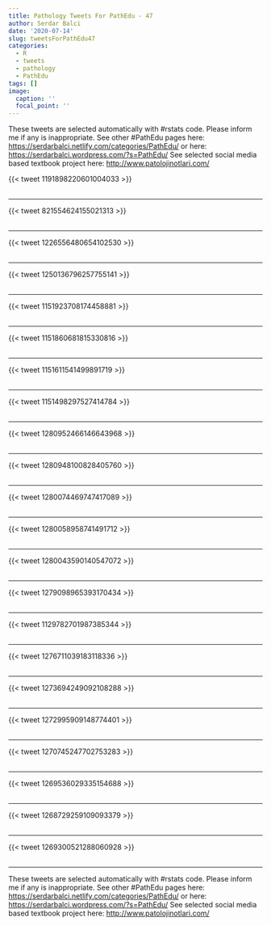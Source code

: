 ```yaml
---
title: Pathology Tweets For PathEdu - 47
author: Serdar Balci
date: '2020-07-14'
slug: tweetsForPathEdu47
categories:
  - R
  - tweets
  - pathology
  - PathEdu
tags: []
image:
  caption: ''
  focal_point: ''
---
```



These tweets are selected automatically with #rstats code. Please inform me if any is inappropriate.
See other #PathEdu pages here: https://serdarbalci.netlify.com/categories/PathEdu/  or here: https://serdarbalci.wordpress.com/?s=PathEdu/ 
See selected social media based textbook project here: http://www.patolojinotlari.com/

{{< tweet 1191898220601004033 >}}
<br>
<br>
<hr>
{{< tweet 821554624155021313 >}}
<br>
<br>
<hr>
{{< tweet 1226556480654102530 >}}
<br>
<br>
<hr>
{{< tweet 1250136796257755141 >}}
<br>
<br>
<hr>
{{< tweet 1151923708174458881 >}}
<br>
<br>
<hr>
{{< tweet 1151860681815330816 >}}
<br>
<br>
<hr>
{{< tweet 1151611541499891719 >}}
<br>
<br>
<hr>
{{< tweet 1151498297527414784 >}}
<br>
<br>
<hr>
{{< tweet 1280952466146643968 >}}
<br>
<br>
<hr>
{{< tweet 1280948100828405760 >}}
<br>
<br>
<hr>
{{< tweet 1280074469747417089 >}}
<br>
<br>
<hr>
{{< tweet 1280058958741491712 >}}
<br>
<br>
<hr>
{{< tweet 1280043590140547072 >}}
<br>
<br>
<hr>
{{< tweet 1279098965393170434 >}}
<br>
<br>
<hr>
{{< tweet 1129782701987385344 >}}
<br>
<br>
<hr>
{{< tweet 1276711039183118336 >}}
<br>
<br>
<hr>
{{< tweet 1273694249092108288 >}}
<br>
<br>
<hr>
{{< tweet 1272995909148774401 >}}
<br>
<br>
<hr>
{{< tweet 1270745247702753283 >}}
<br>
<br>
<hr>
{{< tweet 1269536029335154688 >}}
<br>
<br>
<hr>
{{< tweet 1268729259109093379 >}}
<br>
<br>
<hr>
{{< tweet 1269300521288060928 >}}
<br>
<br>
<hr>


These tweets are selected automatically with #rstats code. Please inform me if any is inappropriate.
See other #PathEdu pages here: https://serdarbalci.netlify.com/categories/PathEdu/  or here: https://serdarbalci.wordpress.com/?s=PathEdu/ 
See selected social media based textbook project here: http://www.patolojinotlari.com/
